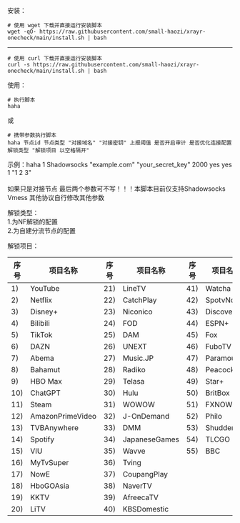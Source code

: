 安装：
```
# 使用 wget 下载并直接运行安装脚本
wget -qO- https://raw.githubusercontent.com/small-haozi/xrayr-onecheck/main/install.sh | bash
```
-------------------------------------------------------------------------------------------------------
```
# 使用 curl 下载并直接运行安装脚本
curl -s https://raw.githubusercontent.com/small-haozi/xrayr-onecheck/main/install.sh | bash
```
使用：

```
# 执行脚本
haha
```

或

```
# 携带参数执行脚本
haha 节点id 节点类型 "对接域名" "对接密钥" 上报阈值 是否开启审计 是否优化连接配置 解锁类型 "解锁项目 以空格隔开"
```
示例：haha 1 Shadowsocks "example.com" "your_secret_key" 2000 yes yes 1 "1 2 3"<br><br>
如果只是对接节点   最后两个参数可不写！！！本脚本目前仅支持Shadowsocks  Vmess   其他协议自行修改其他参数


解锁类型：<br>
1.为NF解锁的配置<br>
2.为自建分流节点的配置

解锁项目：

| 序号 | 项目名称            | 序号 | 项目名称            | 序号 | 项目名称            |
|------|---------------------|------|---------------------|------|---------------------|
| 1)   | YouTube             | 21)  | LineTV              | 41)  | Watcha              |
| 2)   | Netflix             | 22)  | CatchPlay           | 42)  | SpotvNow            |
| 3)   | Disney+             | 23)  | Niconico            | 43)  | Discovery+          |
| 4)   | Bilibili            | 24)  | FOD                 | 44)  | ESPN+               |
| 5)   | TikTok              | 25)  | DAM                 | 45)  | Fox                 |
| 6)   | DAZN                | 26)  | UNEXT               | 46)  | FuboTV              |
| 7)   | Abema               | 27)  | Music.JP            | 47)  | Paramount+          |
| 8)   | Bahamut             | 28)  | Radiko              | 48)  | PeacockTV           |
| 9)   | HBO Max             | 29)  | Telasa              | 49)  | Star+               |
| 10)  | ChatGPT             | 30)  | Hulu                | 50)  | BritBox             |
| 11)  | Steam               | 31)  | WOWOW               | 51)  | FXNOW               |
| 12)  | AmazonPrimeVideo    | 32)  | J-OnDemand          | 52)  | Philo               |
| 13)  | TVBAnywhere         | 33)  | DMM                 | 53)  | Shudder             |
| 14)  | Spotify             | 34)  | JapaneseGames       | 54)  | TLCGO               |
| 15)  | VIU                 | 35)  | Wavve               | 55)  | BBC                 |
| 16)  | MyTvSuper           | 36)  | Tving               |      |                     |
| 17)  | NowE                | 37)  | CoupangPlay         |      |                     |
| 18)  | HboGOAsia           | 38)  | NaverTV             |      |                     |
| 19)  | KKTV                | 39)  | AfreecaTV           |      |                     |
| 20)  | LiTV                | 40)  | KBSDomestic         |      |                     |
